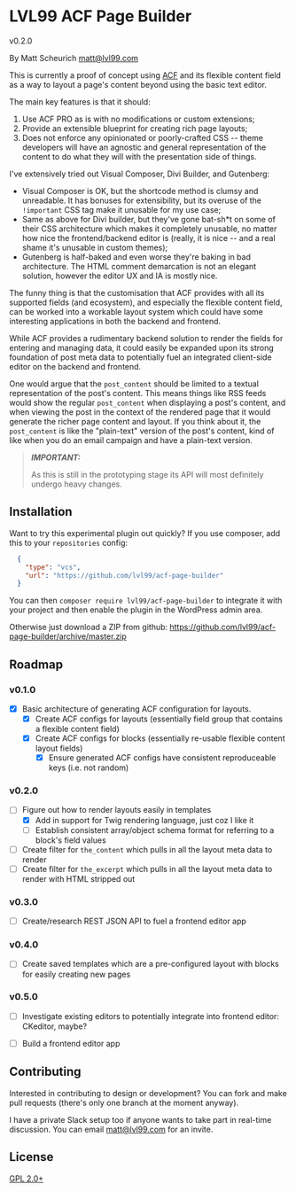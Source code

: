 # LVL99 ACF Page Builder

v0.2.0

By Matt Scheurich <matt@lvl99.com>

This is currently a proof of concept using [ACF](http://www.advancedcustomfields.com) and its flexible content field
as a way to layout a page's content beyond using the basic text editor.

The main key features is that it should:
  1. Use ACF PRO as is with no modifications or custom extensions; 
  2. Provide an extensible blueprint for creating rich page layouts;
  3. Does not enforce any opinionated or poorly-crafted CSS -- theme developers will have an agnostic and general
     representation of the content to do what they will with the presentation side of things.

I've extensively tried out Visual Composer, Divi Builder, and Gutenberg:
  - Visual Composer is OK, but the shortcode method is clumsy and unreadable. It has bonuses for extensibility, but its
    overuse of the `!important` CSS tag make it unusable for my use case;
  - Same as above for Divi builder, but they've gone bat-sh*t on some of their CSS architecture which makes it
    completely unusable, no matter how nice the frontend/backend editor is (really, it is nice -- and a real shame it's
    unusable in custom themes);
  - Gutenberg is half-baked and even worse they're baking in bad architecture. The HTML comment demarcation is not an
    elegant solution, however the editor UX and IA is mostly nice.

The funny thing is that the customisation that ACF provides with all its supported fields (and ecosystem), and
especially the flexible content field, can be worked into a workable layout system which could have some interesting
applications in both the backend and frontend.
 
While ACF provides a rudimentary backend solution to render the fields for entering and managing data, it could easily
be expanded upon its strong foundation of post meta data to potentially fuel an integrated client-side editor on the
backend and frontend.

One would argue that the `post_content` should be limited to a textual representation of the post's content. This means
things like RSS feeds would show the regular `post_content` when displaying a post's content, and when viewing the post
in the context of the rendered page that it would generate the richer page content and layout. If you think about it,
the `post_content` is like the "plain-text" version of the post's content, kind of like when you do an email campaign
and have a plain-text version.

> ***IMPORTANT:***
>
> As this is still in the prototyping stage its API will most definitely undergo heavy changes.


## Installation

Want to try this experimental plugin out quickly? If you use composer, add this to your `repositories` config:

```json
  {
    "type": "vcs",
    "url": "https://github.com/lvl99/acf-page-builder"
  }
```

You can then `composer require lvl99/acf-page-builder` to integrate it with your project and then enable the plugin
in the WordPress admin area.

Otherwise just download a ZIP from github: https://github.com/lvl99/acf-page-builder/archive/master.zip


## Roadmap

### v0.1.0
  - [x] Basic architecture of generating ACF configuration for layouts.
    - [x] Create ACF configs for layouts (essentially field group that contains a flexible content field)
    - [x] Create ACF configs for blocks (essentially re-usable flexible content layout fields)
      - [x] Ensure generated ACF configs have consistent reproduceable keys (i.e. not random)

### v0.2.0
  - [ ] Figure out how to render layouts easily in templates
    - [x] Add in support for Twig rendering language, just coz I like it
    - [ ] Establish consistent array/object schema format for referring to a block's field values
  - [ ] Create filter for `the_content` which pulls in all the layout meta data to render
  - [ ] Create filter for `the_excerpt` which pulls in all the layout meta data to render with HTML stripped out

### v0.3.0
  - [ ] Create/research REST JSON API to fuel a frontend editor app
  
### v0.4.0
  - [ ] Create saved templates which are a pre-configured layout with blocks for easily creating new pages

### v0.5.0
  - [ ] Investigate existing editors to potentially integrate into frontend editor: CKeditor, maybe?
  - [ ] Build a frontend editor app


## Contributing

Interested in contributing to design or development? You can fork and make pull requests (there's only one branch at the
moment anyway).

I have a private Slack setup too if anyone wants to take part in real-time discussion. You can email <matt@lvl99.com>
for an invite. 


## License

[GPL 2.0+](LICENSE.md)
